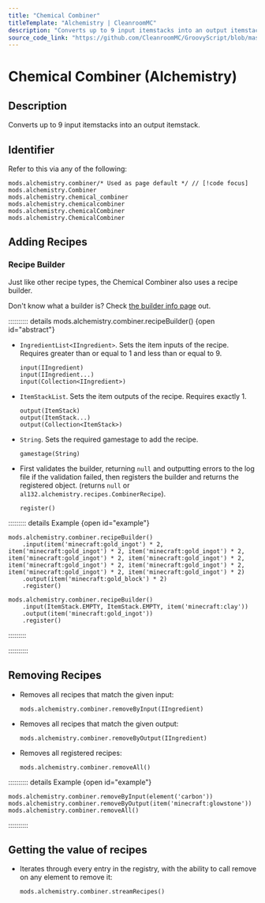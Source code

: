 ```yaml
---
title: "Chemical Combiner"
titleTemplate: "Alchemistry | CleanroomMC"
description: "Converts up to 9 input itemstacks into an output itemstack."
source_code_link: "https://github.com/CleanroomMC/GroovyScript/blob/master/src/main/java/com/cleanroommc/groovyscript/compat/mods/alchemistry/Combiner.java"
---
```


# Chemical Combiner (Alchemistry)

## Description

Converts up to 9 input itemstacks into an output itemstack.

## Identifier

Refer to this via any of the following:

```groovy:no-line-numbers {1}
mods.alchemistry.combiner/* Used as page default */ // [!code focus]
mods.alchemistry.Combiner
mods.alchemistry.chemical_combiner
mods.alchemistry.chemicalcombiner
mods.alchemistry.chemicalCombiner
mods.alchemistry.ChemicalCombiner
```


## Adding Recipes

### Recipe Builder

Just like other recipe types, the Chemical Combiner also uses a recipe builder.

Don't know what a builder is? Check [the builder info page](../../getting_started/builder.md) out.

:::::::::: details mods.alchemistry.combiner.recipeBuilder() {open id="abstract"}
- `IngredientList<IIngredient>`. Sets the item inputs of the recipe. Requires greater than or equal to 1 and less than or equal to 9.

    ```groovy:no-line-numbers
    input(IIngredient)
    input(IIngredient...)
    input(Collection<IIngredient>)
    ```

- `ItemStackList`. Sets the item outputs of the recipe. Requires exactly 1.

    ```groovy:no-line-numbers
    output(ItemStack)
    output(ItemStack...)
    output(Collection<ItemStack>)
    ```

- `String`. Sets the required gamestage to add the recipe.

    ```groovy:no-line-numbers
    gamestage(String)
    ```

- First validates the builder, returning `null` and outputting errors to the log file if the validation failed, then registers the builder and returns the registered object. (returns `null` or `al132.alchemistry.recipes.CombinerRecipe`).

    ```groovy:no-line-numbers
    register()
    ```

::::::::: details Example {open id="example"}
```groovy:no-line-numbers
mods.alchemistry.combiner.recipeBuilder()
    .input(item('minecraft:gold_ingot') * 2, item('minecraft:gold_ingot') * 2, item('minecraft:gold_ingot') * 2, item('minecraft:gold_ingot') * 2, item('minecraft:gold_ingot') * 2, item('minecraft:gold_ingot') * 2, item('minecraft:gold_ingot') * 2, item('minecraft:gold_ingot') * 2, item('minecraft:gold_ingot') * 2)
    .output(item('minecraft:gold_block') * 2)
    .register()

mods.alchemistry.combiner.recipeBuilder()
    .input(ItemStack.EMPTY, ItemStack.EMPTY, item('minecraft:clay'))
    .output(item('minecraft:gold_ingot'))
    .register()
```

:::::::::

::::::::::

## Removing Recipes

- Removes all recipes that match the given input:

    ```groovy:no-line-numbers
    mods.alchemistry.combiner.removeByInput(IIngredient)
    ```

- Removes all recipes that match the given output:

    ```groovy:no-line-numbers
    mods.alchemistry.combiner.removeByOutput(IIngredient)
    ```

- Removes all registered recipes:

    ```groovy:no-line-numbers
    mods.alchemistry.combiner.removeAll()
    ```

:::::::::: details Example {open id="example"}
```groovy:no-line-numbers
mods.alchemistry.combiner.removeByInput(element('carbon'))
mods.alchemistry.combiner.removeByOutput(item('minecraft:glowstone'))
mods.alchemistry.combiner.removeAll()
```

::::::::::

## Getting the value of recipes

- Iterates through every entry in the registry, with the ability to call remove on any element to remove it:

    ```groovy:no-line-numbers
    mods.alchemistry.combiner.streamRecipes()
    ```
